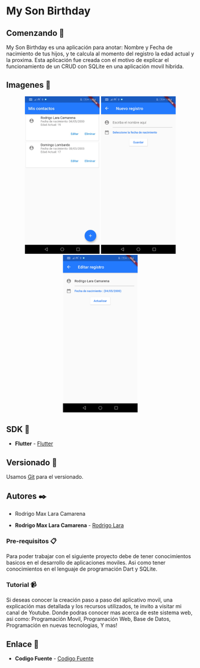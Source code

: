 # My Son Birthday

## Comenzando 🚀

My Son Birthday es una aplicación para anotar: Nombre y Fecha de nacimiento de tus hijos, y te calcula al momento del registro la edad actual y la proxima.
Esta aplicación fue creada con el motivo de explicar el funcionamiento de un CRUD con SQLite en una aplicación movil hibrida.

## Imagenes 📌

<p align="center">
<img src="https://github.com/Rodrigolara05/My-Son-Birthday-SQLite-Flutter/blob/master/README-images/Home.png" width="200" />
<img src="https://github.com/Rodrigolara05/My-Son-Birthday-SQLite-Flutter/blob/master/README-images/Register.png" width="200" />
<img src="https://github.com/Rodrigolara05/My-Son-Birthday-SQLite-Flutter/blob/master/README-images/Edit.png" width="200" />
</p>

## SDK 📌

* **Flutter** -  [Flutter](https://es.wikipedia.org/wiki/Flutter_(software))

## Versionado 📌

Usamos [Git](https://git-scm.com/) para el versionado.

## Autores ✒️

- Rodrigo Max Lara Camarena

* **Rodrigo Max Lara Camarena** -  [Rodrigo Lara](https://www.linkedin.com/in/rodrigolara05)

### Pre-requisitos 📋

Para poder trabajar con el siguiente proyecto debe de tener conocimientos basicos en el desarrollo de aplicaciones moviles.
Asi como tener conocimientos en el lenguaje de programación Dart y SQLite.

### Tutorial 📹

Si deseas conocer la creación paso a paso del aplicativo movil, una explicación mas detallada y los recursos utilizados, te invito a visitar mi canal de Youtube. Donde podras conocer mas acerca de este sistema web, asi como:
  Programación Movil,
  Programación Web,
  Base de Datos,
  Programación en nuevas tecnologias,
  Y mas!
  
## Enlace 🔗

* **Codigo Fuente** -  [Codigo Fuente](https://www.youtube.com/codigofuente)

